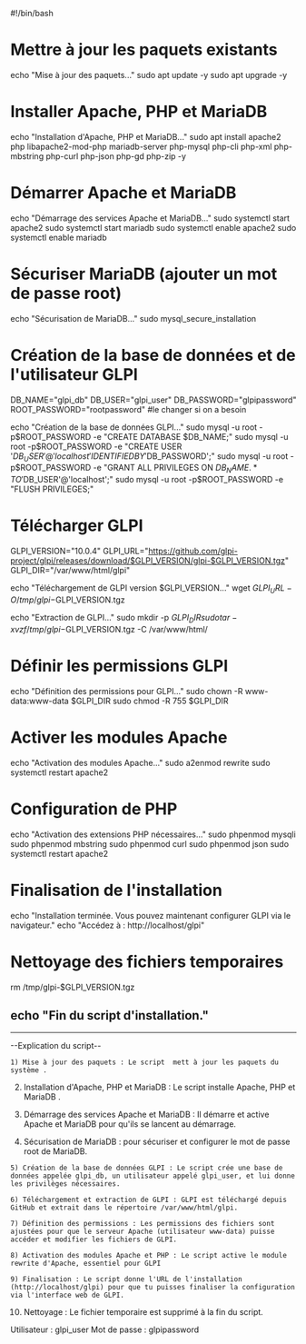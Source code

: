 #!/bin/bash

# **Mettre à jour les paquets existants**

echo "Mise à jour des paquets..."
sudo apt update -y
sudo apt upgrade -y

# **Installer Apache, PHP et MariaDB**

echo "Installation d'Apache, PHP et MariaDB..."
sudo apt install apache2 php libapache2-mod-php mariadb-server php-mysql php-cli php-xml php-mbstring php-curl php-json php-gd php-zip -y

# **Démarrer   Apache et MariaDB**

echo "Démarrage des services Apache et MariaDB..."
sudo systemctl start apache2
sudo systemctl start mariadb
sudo systemctl enable apache2
sudo systemctl enable mariadb

# **Sécuriser MariaDB (ajouter un mot de passe root)**

echo "Sécurisation de MariaDB..."
sudo mysql_secure_installation

# **Création de la base de données et de l'utilisateur GLPI**

DB_NAME="glpi_db"
DB_USER="glpi_user"
DB_PASSWORD="glpipassword"
ROOT_PASSWORD="rootpassword"  #le changer si on a besoin

echo "Création de la base de données GLPI..."
sudo mysql -u root -p$ROOT_PASSWORD -e "CREATE DATABASE $DB_NAME;"
sudo mysql -u root -p$ROOT_PASSWORD -e "CREATE USER '$DB_USER'@'localhost' IDENTIFIED BY '$DB_PASSWORD';"
sudo mysql -u root -p$ROOT_PASSWORD -e "GRANT ALL PRIVILEGES ON $DB_NAME.* TO '$DB_USER'@'localhost';"
sudo mysql -u root -p$ROOT_PASSWORD -e "FLUSH PRIVILEGES;"

# **Télécharger GLPI**

GLPI_VERSION="10.0.4"
GLPI_URL="https://github.com/glpi-project/glpi/releases/download/$GLPI_VERSION/glpi-$GLPI_VERSION.tgz"
GLPI_DIR="/var/www/html/glpi"

echo "Téléchargement de GLPI version $GLPI_VERSION..."
wget $GLPI_URL -O /tmp/glpi-$GLPI_VERSION.tgz

echo "Extraction de GLPI..."
sudo mkdir -p $GLPI_DIR
sudo tar -xvzf /tmp/glpi-$GLPI_VERSION.tgz -C /var/www/html/

# **Définir les permissions GLPI**

echo "Définition des permissions pour GLPI..."
sudo chown -R www-data:www-data $GLPI_DIR
sudo chmod -R 755 $GLPI_DIR

# **Activer les modules Apache**

echo "Activation des modules Apache..."
sudo a2enmod rewrite
sudo systemctl restart apache2

# **Configuration de PHP**

echo "Activation des extensions PHP nécessaires..."
sudo phpenmod mysqli
sudo phpenmod mbstring
sudo phpenmod curl
sudo phpenmod json
sudo systemctl restart apache2

# **Finalisation de l'installation**

echo "Installation terminée. Vous pouvez maintenant configurer GLPI via le navigateur."
echo "Accédez à : http://localhost/glpi"

# **Nettoyage des fichiers temporaires**

rm /tmp/glpi-$GLPI_VERSION.tgz

echo "Fin du script d'installation."
----------------------------------------------------------------------------------------------------------------------------------------------------------------------------------------------------------------








-----------------------------------------------------------------------------------------------------------------------------------------------------------------------------------------------------------------


--Explication du script--

    1) Mise à jour des paquets : Le script  mett à jour les paquets du système .

   2) Installation d'Apache, PHP et MariaDB : Le script installe Apache, PHP et MariaDB .

   3)  Démarrage des services Apache et MariaDB : Il démarre et active Apache et MariaDB pour qu'ils se lancent au démarrage.

   4) Sécurisation de MariaDB : pour sécuriser et configurer le mot de passe root de MariaDB.

    5) Création de la base de données GLPI : Le script crée une base de données appelée glpi_db, un utilisateur appelé glpi_user, et lui donne les privilèges nécessaires.

    6) Téléchargement et extraction de GLPI : GLPI est téléchargé depuis GitHub et extrait dans le répertoire /var/www/html/glpi.

    7) Définition des permissions : Les permissions des fichiers sont ajustées pour que le serveur Apache (utilisateur www-data) puisse accéder et modifier les fichiers de GLPI.

    8) Activation des modules Apache et PHP : Le script active le module rewrite d'Apache, essentiel pour GLPI

    9) Finalisation : Le script donne l'URL de l'installation (http://localhost/glpi) pour que tu puisses finaliser la configuration via l'interface web de GLPI.

   10) Nettoyage : Le fichier temporaire est supprimé à la fin du script.














































Utilisateur : glpi_user
Mot de passe : glpipassword
